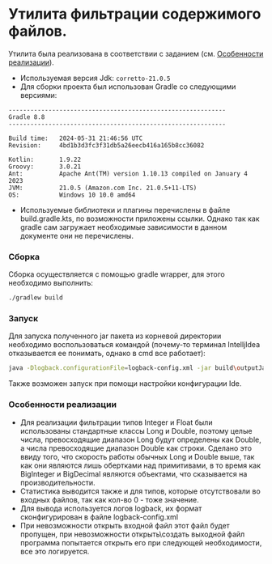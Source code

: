 # Утилита фильтрации содержимого файлов.

Утилита была реализована в соответствии с заданием (см. [Особенности реализации](#Особенности-реализации)). 
 - Используемая версия Jdk: ``corretto-21.0.5``
 - Для сборки проекта был использован Gradle со следующими версиями:
```
------------------------------------------------------------
Gradle 8.8
------------------------------------------------------------

Build time:   2024-05-31 21:46:56 UTC
Revision:     4bd1b3d3fc3f31db5a26eecb416a165b8cc36082

Kotlin:       1.9.22
Groovy:       3.0.21
Ant:          Apache Ant(TM) version 1.10.13 compiled on January 4 2023
JVM:          21.0.5 (Amazon.com Inc. 21.0.5+11-LTS)
OS:           Windows 10 10.0 amd64
```
- Используемые библиотеки и плагины перечислены в файле build.gradle.kts, 
по возможности приложены ссылки. Однако так как gradle сам загружает 
необходимые зависимости в данном документе они не перечислены.
### Сборка
Сборка осуществляется с помощью gradle wrapper, для этого необходимо выполнить:
```bash
./gradlew build
```

### Запуск
Для запуска полученного jar пакета из корневой директории необходимо воспользоваться 
командой (почему-то терминал IntelljIdea отказывается ее понимать, однако в cmd все работает):
```bash
java -Dlogback.configurationFile=logback-config.xml -jar build\outputJar\file_util-1.0.jar
```
Также возможен запуск при помощи настройки конфигурации Ide.

### Особенности реализации
 - Для реализации фильтрации типов Integer и Float были использованы стандартные классы Long и Double, 
поэтому целые числа, превосходящие диапазон Long будут определены как Double, а числа превосходящие диапазон Double как строки.
Сделано это ввиду того, что скорость работы обычных Long и Double выше, так как они являются лишь обертками над примитивами, в то время
как BigInteger и BigDecimal являются объектами, что сказывается на производительности.
 - Статистика выводится также и для типов, которые отсутствовали во входных файлов, так как кол-во 0 - тоже значение.
 - Для вывода используется логов logback, их формат сконфигурирован в файле logback-config.xml
 - При невозможности открыть входной файл этот файл будет пропущен, при невозможности открыть\создать выходной файл программа
попытается открыть его при следующей необходимости, все это логируется.
